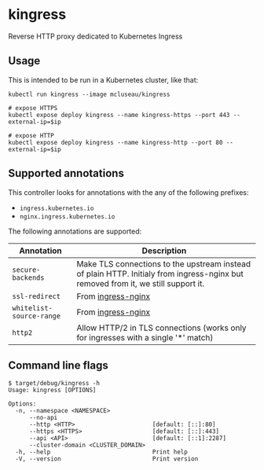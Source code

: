 # kingress

Reverse HTTP proxy dedicated to Kubernetes Ingress

## Usage

This is intended to be run in a Kubernetes cluster, like that:

```
kubectl run kingress --image mcluseau/kingress

# expose HTTPS
kubectl expose deploy kingress --name kingress-https --port 443 --external-ip=$ip

# expose HTTP
kubectl expose deploy kingress --name kingress-http --port 80 --external-ip=$ip
```

## Supported annotations

This controller looks for annotations with the any of the following prefixes:

- `ingress.kubernetes.io`
- `nginx.ingress.kubernetes.io`

The following annotations are supported:

| Annotation | Description |
| --- | --- |
| `secure-backends` | Make TLS connections to the upstream instead of plain HTTP. Initialy from ingress-nginx but removed from it, we still support it. |
| `ssl-redirect` | From [ingress-nginx](https://github.com/kubernetes/ingress-nginx/blob/master/docs/user-guide/nginx-configuration/annotations.md#server-side-https-enforcement-through-redirect) |
| `whitelist-source-range` | From [ingress-nginx](https://github.com/kubernetes/ingress-nginx/blob/master/docs/user-guide/nginx-configuration/annotations.md#whitelist-source-range) |
| `http2` | Allow HTTP/2 in TLS connections (works only for ingresses with a single '\*' match) |

## Command line flags

```
$ target/debug/kingress -h
Usage: kingress [OPTIONS]

Options:
  -n, --namespace <NAMESPACE>            
      --no-api                           
      --http <HTTP>                      [default: [::]:80]
      --https <HTTPS>                    [default: [::]:443]
      --api <API>                        [default: [::1]:2287]
      --cluster-domain <CLUSTER_DOMAIN>  
  -h, --help                             Print help
  -V, --version                          Print version

```
